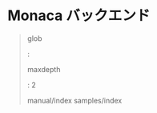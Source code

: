 Monaca バックエンド
===================

> glob
>
> :   
>
> maxdepth
>
> :   2
>
> manual/index samples/index
